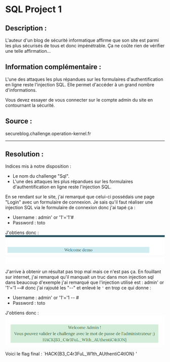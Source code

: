 # SQL Project 1

## Description :

L'auteur d'un blog de sécurité informatique affirme que son site est parmi les plus sécurisés de tous et donc impénétrable. Ça ne coûte rien de vérifier une telle affirmation...

## Information complémentaire : 
L'une des attaques les plus répandues sur les formulaires d'authentification en ligne reste l'injection SQL. Elle permet d'accéder à un grand nombre d'informations.

Vous devez essayer de vous connecter sur le compte admin du site en contournant la sécurité.

## Source :
secureblog.challenge.operation-kernel.fr

---

## Resolution : 

Indices mis à notre disposition :
- Le nom du challenge "Sql".
- L'une des attaques les plus répandues sur les formulaires d'authentification en ligne reste l'injection SQL.

En se rendant sur le site, j'ai remarqué que celui-ci possédais une page "Login" avec un formulaire de connexion.
Je sais qu'il faut réaliser une injection SQL via le formulaire de connexion donc j'ai tapé ça :
- Username : admin' or '1'='1'#
- Password : toto

J'obtiens donc : 
![welcome demo](demo.png)


J'arrive à obtenir un résultat pas trop mal mais ce n'est pas ça. En fouillant sur internet, j'ai remarqué qu'il manquait un truc dans mon injection sql dans beaucoup d'exemple j'ai remarqué que l'injection utilisé est : admin' or '1'='1 **--**# donc j'ai rajouté les "--" et enlevé le `'` en trop ce qui donne :
- Username : admin' or '1'='1 -- #
- Password : toto

J'obtiens donc : 
![enjoy](enjoy.png)

Voici le flag final : `HACK{B3_C4r3FuL_W1th_AUthentiC4tION}
'